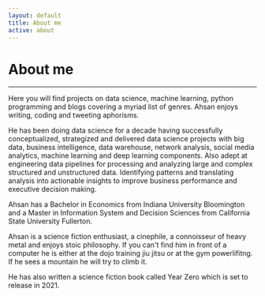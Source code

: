 ```yaml
---
layout: default
title: About me
active: about
---
```


<p><h1>About me</h1></p>

___


Here you will find projects on data science, machine learning, python programming and blogs covering a myriad list of genres. Ahsan enjoys writing, coding and tweeting aphorisms. 

He has been doing data science for a decade having successfully conceptualized, strategized and delivered data science projects with big data, business intelligence, data warehouse, network analysis, social media analytics, machine learning and deep learning components. Also adept at engineering data pipelines for processing and analyzing large and complex structured and unstructured data. Identifying patterns and translating analysis into actionable insights to improve business performance and executive decision making. 

Ahsan has a Bachelor in Economics from Indiana University Bloomington and a Master in Information System and Decision Sciences from California State University Fullerton. 

Ahsan is a science fiction enthusiast, a cinephile, a connoisseur of heavy metal and enjoys stoic philosophy. If you can't find him in front of a computer he is either at the dojo training jiu jitsu or at the gym powerlifitng. If he sees a mountain he will try to climb it.

He has also written a science fiction book called Year Zero which is set to release in 2021.
 





